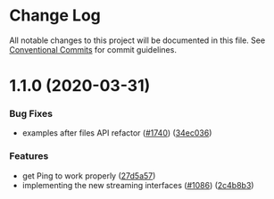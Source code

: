 # Change Log

All notable changes to this project will be documented in this file.
See [Conventional Commits](https://conventionalcommits.org) for commit guidelines.

# 1.1.0 (2020-03-31)


### Bug Fixes

* examples after files API refactor ([#1740](https://github.com/ipfs/js-ipfs/issues/1740)) ([34ec036](https://github.com/ipfs/js-ipfs/commit/34ec036b0df9563a014c1348f0a056c1f98aadad))


### Features

* get Ping to work properly ([27d5a57](https://github.com/ipfs/js-ipfs/commit/27d5a575c58a445bba4ba1f86d22ccc76623ef64))
* implementing the new streaming interfaces ([#1086](https://github.com/ipfs/js-ipfs/issues/1086)) ([2c4b8b3](https://github.com/ipfs/js-ipfs/commit/2c4b8b325b94d4506b87441f06c5d29bb6f37f72))
